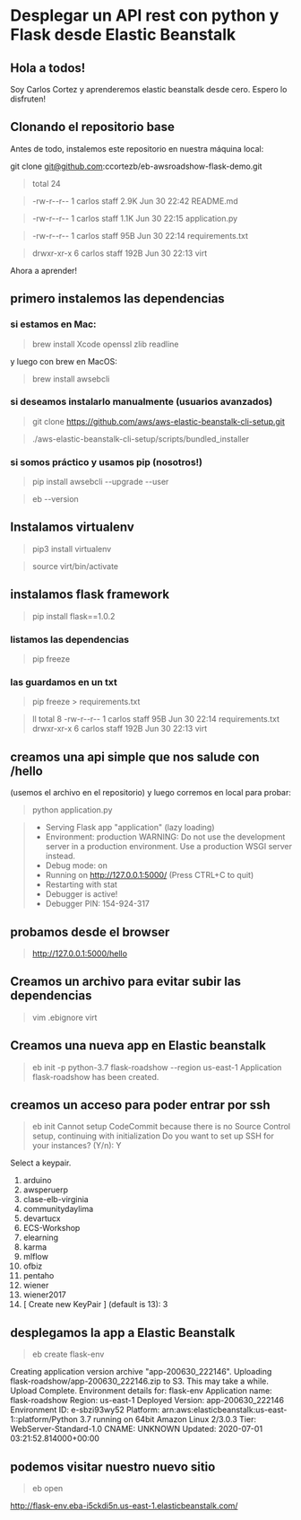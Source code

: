 # Desplegar un API rest con python y Flask desde Elastic Beanstalk

## Hola a todos!

Soy Carlos Cortez y aprenderemos elastic beanstalk desde cero. Espero lo disfruten!


## Clonando el repositorio base

Antes de todo, instalemos este repositorio en nuestra máquina local:

git clone git@github.com:ccortezb/eb-awsroadshow-flask-demo.git

> total 24

> -rw-r--r--  1 carlos  staff   2.9K Jun 30 22:42 README.md

> -rw-r--r--  1 carlos  staff   1.1K Jun 30 22:15 application.py

> -rw-r--r--  1 carlos  staff    95B Jun 30 22:14 requirements.txt

> drwxr-xr-x  6 carlos  staff   192B Jun 30 22:13 virt

Ahora a aprender!

## primero instalemos las dependencias

### si estamos en Mac:

> brew install Xcode openssl zlib readline

y luego con brew en MacOS:

> brew install awsebcli

### si deseamos instalarlo manualmente (usuarios avanzados)

> git clone https://github.com/aws/aws-elastic-beanstalk-cli-setup.git

> ./aws-elastic-beanstalk-cli-setup/scripts/bundled_installer

### si somos práctico y usamos pip (nosotros!)

> pip install awsebcli --upgrade --user

> eb --version


## Instalamos virtualenv

> pip3 install virtualenv

> source virt/bin/activate


## instalamos flask framework
> pip install flask==1.0.2

### listamos las dependencias

> pip freeze

### las guardamos en un txt

> pip freeze > requirements.txt

> ll
> total 8
> -rw-r--r--  1 carlos  staff    95B Jun 30 22:14 requirements.txt
> drwxr-xr-x  6 carlos  staff   192B Jun 30 22:13 virt


## creamos una api simple que nos salude con /hello

(usemos el archivo en el repositorio)
y luego corremos en local para probar:

>  python application.py

>  * Serving Flask app "application" (lazy loading)
>  * Environment: production
>    WARNING: Do not use the development server in a production environment.
>    Use a production WSGI server instead.
>  * Debug mode: on
>  * Running on http://127.0.0.1:5000/ (Press CTRL+C to quit)
>  * Restarting with stat
>  * Debugger is active!
>  * Debugger PIN: 154-924-317


## probamos desde el browser

> http://127.0.0.1:5000/hello


## Creamos un archivo para evitar subir las dependencias

> vim .ebignore
> virt

## Creamos una nueva app en Elastic beanstalk 

> eb init -p python-3.7 flask-roadshow --region us-east-1
> Application flask-roadshow has been created.

##  creamos un acceso para poder entrar por ssh 
> eb init
> Cannot setup CodeCommit because there is no Source Control setup, continuing with initialization
> Do you want to set up SSH for your instances?
> (Y/n): Y

Select a keypair.
1) arduino
2) awsperuerp
3) clase-elb-virginia
4) communitydaylima
5) devartucx
6) ECS-Workshop
7) elearning
8) karma
9) mlflow
10) ofbiz
11) pentaho
12) wiener
13) wiener2017
14) [ Create new KeyPair ]
(default is 13): 3

## desplegamos la app a Elastic Beanstalk

> eb create flask-env

 Creating application version archive "app-200630_222146".
 Uploading flask-roadshow/app-200630_222146.zip to S3. This may take a while.
 Upload Complete.
 Environment details for: flask-env
   Application name: flask-roadshow
   Region: us-east-1
   Deployed Version: app-200630_222146
   Environment ID: e-sbzi93wy52
   Platform: arn:aws:elasticbeanstalk:us-east-1::platform/Python 3.7 running on 64bit Amazon Linux 2/3.0.3
   Tier: WebServer-Standard-1.0
   CNAME: UNKNOWN
   Updated: 2020-07-01 03:21:52.814000+00:00

## podemos visitar nuestro nuevo sitio

> eb open

http://flask-env.eba-i5ckdi5n.us-east-1.elasticbeanstalk.com/